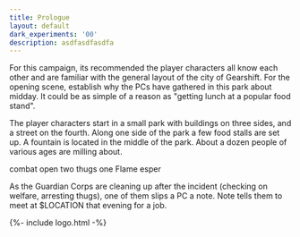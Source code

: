 ```yaml
---
title: Prologue
layout: default
dark_experiments: '00'
description: asdfasdfasdfa
---
```


<gm-note>
<i class="fa fa-info-circle fa-2x fa-fw"></i>

For this campaign, its recommended the player characters all know each other and are familiar with the general layout of the city of Gearshift. For the opening scene, establish why the PCs have gathered in this park about midday. It could be as simple of a reason as "getting lunch at a popular food stand".
</gm-note>

<i class="fa fa-map-marker fa-2x"></i> The player characters start in a small park with buildings on three sides, and a street on the fourth. Along one side of the park a few food stalls are set up. A fountain is located in the middle of the park. About a dozen people of various ages are milling about.

combat open two thugs one Flame esper

As the Guardian Corps are cleaning up after the incident (checking on welfare, arresting thugs), one of them slips a PC a note. Note tells them to meet at $LOCATION that evening for a job.

{%- include logo.html -%}
